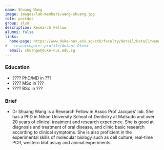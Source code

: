 ```yaml
---
name: Shuang Wang
image: images/lab-members/wang-shuang.jpg
role: postdoc
group: alum
description: Research Fellow
alumni: false
links:
  home-page: https://www.duke-nus.edu.sg/ccb/faculty/detail/Detail/wang-shuang
#   researchgate: profile/Antoni-Olona
  email: shuangw@duke-nus.edu.sg
---
```

### Education
- ???? PhD/MD in ???
- ???? MSc in ???
- ???? BSc in ??? 
### Brief
- Dr Shuang Wang is a Research Fellow in Assoc Prof Jacques' lab. She has a PhD in Nihon University School of Dentistry at Matsudo and over 20 years of clinical treatment and research experience. She is good at diagnosis and treatment of oral disease, and clinic basic research according to clinical symptoms. She is also proficient in the experimental skills of molecular biology such as cell culture, real-time PCR, western blot assay and animal experiments. 